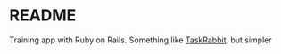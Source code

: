 # README

Training app with Ruby on Rails. Something like [TaskRabbit](http://taskrabbit.com), but simpler